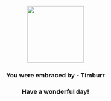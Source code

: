<p align="center">
    <img src="https://raw.githubusercontent.com/PokeAPI/sprites/master/sprites/pokemon/532.png" width="150" height="150">
</p>
<h3 align="center">You were embraced by - <b>Timburr</b></h3>
<h3 align="center">Have a wonderful day!</h3>
